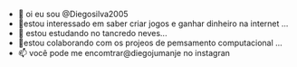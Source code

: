 - 👋 oi eu sou @Diegosilva2005
- 👀estou interessado em saber criar jogos e ganhar dinheiro na internet ...
- 🌱   estou estudando no tancredo neves...
- 💞️estou colaborando com os projeos de pemsamento computacional ...
- 📫 você pode me encomtrar@diegojumanje no instagran

<!---
Diegosilva2005/Diegosilva2005 is a ✨ special ✨ repository because its `README.md` (this file) appears on your GitHub profile.
You can click the Preview link to take a look at your changes.
--->
